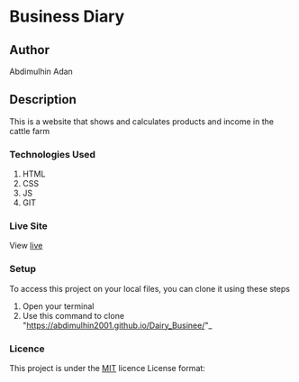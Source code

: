 # Business Diary
## Author
Abdimulhin Adan
## Description
This is a website that shows and calculates products and income in the cattle farm 
### Technologies Used
1. HTML
1. CSS
1. JS
1. GIT

### Live Site
View [live](https://abdimulhin2001.github.io/Dairy_Businee/)
### Setup
To access this project on your local files, you can clone it using these steps
1. Open your terminal
1. Use this command to clone "https://abdimulhin2001.github.io/Dairy_Businee/"_
### Licence
This project is under the  [MIT](LICENSE) licence
License format:

